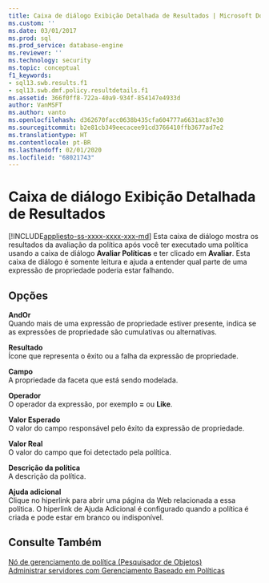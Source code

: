 ```yaml
---
title: Caixa de diálogo Exibição Detalhada de Resultados | Microsoft Docs
ms.custom: ''
ms.date: 03/01/2017
ms.prod: sql
ms.prod_service: database-engine
ms.reviewer: ''
ms.technology: security
ms.topic: conceptual
f1_keywords:
- sql13.swb.results.f1
- sql13.swb.dmf.policy.resultdetails.f1
ms.assetid: 366f0ff8-722a-40a9-934f-854147e4933d
author: VanMSFT
ms.author: vanto
ms.openlocfilehash: d362670facc0638b435cfa604777a6631ac87e30
ms.sourcegitcommit: b2e81cb349eecacee91cd3766410ffb3677ad7e2
ms.translationtype: HT
ms.contentlocale: pt-BR
ms.lasthandoff: 02/01/2020
ms.locfileid: "68021743"
---
```

# <a name="results-detailed-view-dialog-box"></a>Caixa de diálogo Exibição Detalhada de Resultados
[!INCLUDE[appliesto-ss-xxxx-xxxx-xxx-md](../../includes/appliesto-ss-xxxx-xxxx-xxx-md.md)]
  Esta caixa de diálogo mostra os resultados da avaliação da política após você ter executado uma política usando a caixa de diálogo **Avaliar Políticas** e ter clicado em **Avaliar**. Esta caixa de diálogo é somente leitura e ajuda a entender qual parte de uma expressão de propriedade poderia estar falhando.  
  
## <a name="options"></a>Opções  
 **AndOr**  
 Quando mais de uma expressão de propriedade estiver presente, indica se as expressões de propriedade são cumulativas ou alternativas.  
  
 **Resultado**  
 Ícone que representa o êxito ou a falha da expressão de propriedade.  
  
 **Campo**  
 A propriedade da faceta que está sendo modelada.  
  
 **Operador**  
 O operador da expressão, por exemplo **=** ou **Like**.  
  
 **Valor Esperado**  
 O valor do campo responsável pelo êxito da expressão de propriedade.  
  
 **Valor Real**  
 O valor do campo que foi detectado pela política.  
  
 **Descrição da política**  
 A descrição da política.  
  
 **Ajuda adicional**  
 Clique no hiperlink para abrir uma página da Web relacionada a essa política. O hiperlink de Ajuda Adicional é configurado quando a política é criada e pode estar em branco ou indisponível.  
  
## <a name="see-also"></a>Consulte Também  
 [Nó de gerenciamento de política &#40;Pesquisador de Objetos&#41;](../../relational-databases/policy-based-management/policy-management-node-object-explorer.md)   
 [Administrar servidores com Gerenciamento Baseado em Políticas](../../relational-databases/policy-based-management/administer-servers-by-using-policy-based-management.md)  
  
  
